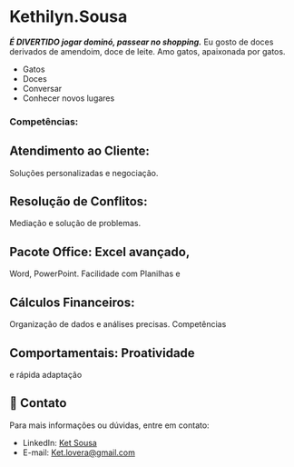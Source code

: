 # Kethilyn.Sousa   

***É DIVERTIDO jogar dominó, passear no shopping.***
Eu gosto de doces derivados de amendoim, doce de leite.
Amo gatos, apaixonada por gatos.
 - Gatos
 - Doces
 - Conversar
 - Conhecer novos lugares

### Competências: ###

## Atendimento ao Cliente:
Soluções personalizadas e
negociação.
## Resolução de Conflitos:
Mediação e solução de problemas.
## Pacote Office: Excel avançado,
Word, PowerPoint.
Facilidade com Planilhas e
## Cálculos Financeiros:
Organização de dados e análises
precisas.
Competências
## Comportamentais: Proatividade
e rápida adaptação

## 📧 Contato

Para mais informações ou dúvidas, entre em contato:

- LinkedIn: [Ket Sousa](http://linkedin.com/in/kethilyn-sousa-306b0371 )
- E-mail: Ket.lovera@gmail.com
